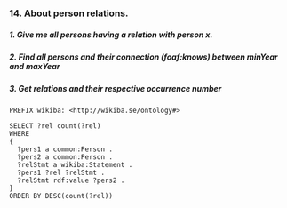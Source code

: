 ### 14. About person relations.

##### 1. Give me all persons having a relation with person x.

##### 2. Find all persons and their connection (foaf:knows) between minYear and maxYear


##### 3. Get relations and their respective occurrence number
```sparql
PREFIX wikiba: <http://wikiba.se/ontology#>

SELECT ?rel count(?rel)
WHERE 
{
  ?pers1 a common:Person .
  ?pers2 a common:Person .
  ?relStmt a wikiba:Statement .
  ?pers1 ?rel ?relStmt .
  ?relStmt rdf:value ?pers2 .
} 
ORDER BY DESC(count(?rel))
```



